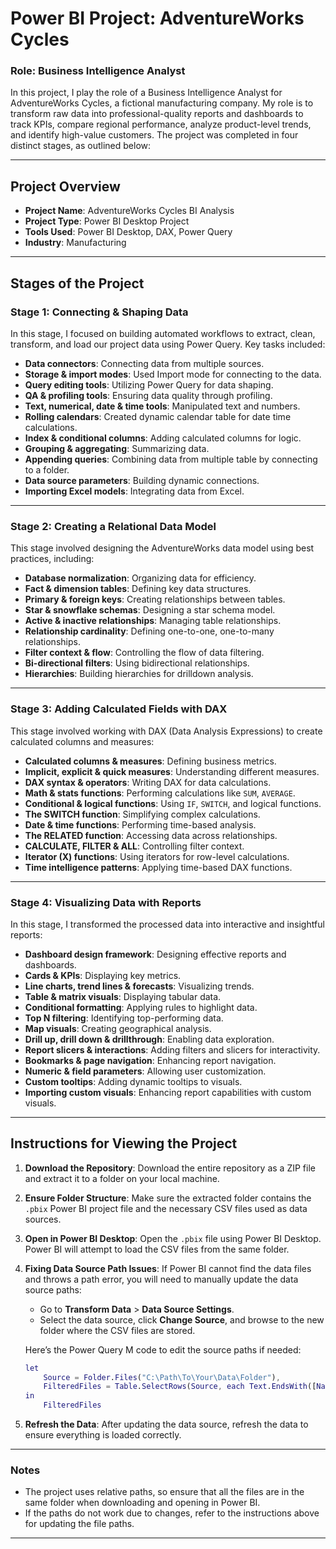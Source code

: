 # Power BI Project: AdventureWorks Cycles

### Role: **Business Intelligence Analyst**

In this project, I play the role of a Business Intelligence Analyst for AdventureWorks Cycles, a fictional manufacturing company. My role is to transform raw data into professional-quality reports and dashboards to track KPIs, compare regional performance, analyze product-level trends, and identify high-value customers. The project was completed in four distinct stages, as outlined below:

---

## Project Overview

- **Project Name**: AdventureWorks Cycles BI Analysis
- **Project Type**: Power BI Desktop Project
- **Tools Used**: Power BI Desktop, DAX, Power Query
- **Industry**: Manufacturing


---

## Stages of the Project

### **Stage 1: Connecting & Shaping Data**

In this stage, I focused on building automated workflows to extract, clean, transform, and load our project data using Power Query. Key tasks included:

- **Data connectors**: Connecting data from multiple sources.
- **Storage & import modes**: Used Import mode for connecting to the data.
- **Query editing tools**: Utilizing Power Query for data shaping.
- **QA & profiling tools**: Ensuring data quality through profiling.
- **Text, numerical, date & time tools**: Manipulated text and numbers.
- **Rolling calendars**: Created dynamic calendar table for date time calculations.
- **Index & conditional columns**: Adding calculated columns for logic.
- **Grouping & aggregating**: Summarizing data.
- **Appending queries**: Combining data from multiple table by connecting to a folder.
- **Data source parameters**: Building dynamic connections.
- **Importing Excel models**: Integrating data from Excel.

---

### **Stage 2: Creating a Relational Data Model**

This stage involved designing the AdventureWorks data model using best practices, including:

- **Database normalization**: Organizing data for efficiency.
- **Fact & dimension tables**: Defining key data structures.
- **Primary & foreign keys**: Creating relationships between tables.
- **Star & snowflake schemas**: Designing a star schema model.
- **Active & inactive relationships**: Managing table relationships.
- **Relationship cardinality**: Defining one-to-one, one-to-many relationships.
- **Filter context & flow**: Controlling the flow of data filtering.
- **Bi-directional filters**: Using bidirectional relationships.
- **Hierarchies**: Building hierarchies for drilldown analysis.

---

### **Stage 3: Adding Calculated Fields with DAX**

This stage involved working with DAX (Data Analysis Expressions) to create calculated columns and measures:

- **Calculated columns & measures**: Defining business metrics.
- **Implicit, explicit & quick measures**: Understanding different measures.
- **DAX syntax & operators**: Writing DAX for data calculations.
- **Math & stats functions**: Performing calculations like `SUM`, `AVERAGE`.
- **Conditional & logical functions**: Using `IF`, `SWITCH`, and logical functions.
- **The SWITCH function**: Simplifying complex calculations.
- **Date & time functions**: Performing time-based analysis.
- **The RELATED function**: Accessing data across relationships.
- **CALCULATE, FILTER & ALL**: Controlling filter context.
- **Iterator (X) functions**: Using iterators for row-level calculations.
- **Time intelligence patterns**: Applying time-based DAX functions.

---

### **Stage 4: Visualizing Data with Reports**

In this stage, I transformed the processed data into interactive and insightful reports:

- **Dashboard design framework**: Designing effective reports and dashboards.
- **Cards & KPIs**: Displaying key metrics.
- **Line charts, trend lines & forecasts**: Visualizing trends.
- **Table & matrix visuals**: Displaying tabular data.
- **Conditional formatting**: Applying rules to highlight data.
- **Top N filtering**: Identifying top-performing data.
- **Map visuals**: Creating geographical analysis.
- **Drill up, drill down & drillthrough**: Enabling data exploration.
- **Report slicers & interactions**: Adding filters and slicers for interactivity.
- **Bookmarks & page navigation**: Enhancing report navigation.
- **Numeric & field parameters**: Allowing user customization.
- **Custom tooltips**: Adding dynamic tooltips to visuals.
- **Importing custom visuals**: Enhancing report capabilities with custom visuals.

---

## Instructions for Viewing the Project

1. **Download the Repository**: Download the entire repository as a ZIP file and extract it to a folder on your local machine.
2. **Ensure Folder Structure**: Make sure the extracted folder contains the `.pbix` Power BI project file and the necessary CSV files used as data sources.
3. **Open in Power BI Desktop**: Open the `.pbix` file using Power BI Desktop. Power BI will attempt to load the CSV files from the same folder.
4. **Fixing Data Source Path Issues**: If Power BI cannot find the data files and throws a path error, you will need to manually update the data source paths:
    - Go to **Transform Data** > **Data Source Settings**.
    - Select the data source, click **Change Source**, and browse to the new folder where the CSV files are stored.

    Here’s the Power Query M code to edit the source paths if needed:

    ```m
    let
        Source = Folder.Files("C:\Path\To\Your\Data\Folder"),
        FilteredFiles = Table.SelectRows(Source, each Text.EndsWith([Name], ".csv"))
    in
        FilteredFiles
    ```

5. **Refresh the Data**: After updating the data source, refresh the data to ensure everything is loaded correctly.


---

### Notes

- The project uses relative paths, so ensure that all the files are in the same folder when downloading and opening in Power BI.
- If the paths do not work due to changes, refer to the instructions above for updating the file paths.


---
